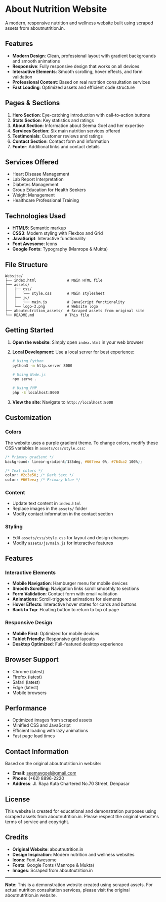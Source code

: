 # About Nutrition Website

A modern, responsive nutrition and wellness website built using scraped assets from aboutnutrition.in.

## Features

- **Modern Design**: Clean, professional layout with gradient backgrounds and smooth animations
- **Responsive**: Fully responsive design that works on all devices
- **Interactive Elements**: Smooth scrolling, hover effects, and form validation
- **Professional Content**: Based on real nutrition consultation services
- **Fast Loading**: Optimized assets and efficient code structure

## Pages & Sections

1. **Hero Section**: Eye-catching introduction with call-to-action buttons
2. **Stats Section**: Key statistics and ratings
3. **About Section**: Information about Seema Goel and her expertise
4. **Services Section**: Six main nutrition services offered
5. **Testimonials**: Customer reviews and ratings
6. **Contact Section**: Contact form and information
7. **Footer**: Additional links and contact details

## Services Offered

- Heart Disease Management
- Lab Report Interpretation
- Diabetes Management
- Group Education for Health Seekers
- Weight Management
- Healthcare Professional Training

## Technologies Used

- **HTML5**: Semantic markup
- **CSS3**: Modern styling with Flexbox and Grid
- **JavaScript**: Interactive functionality
- **Font Awesome**: Icons
- **Google Fonts**: Typography (Manrope & Mukta)

## File Structure

```
Website/
├── index.html              # Main HTML file
├── assets/
│   ├── css/
│   │   └── style.css       # Main stylesheet
│   ├── js/
│   │   └── main.js         # JavaScript functionality
│   └── logo-3.png          # Website logo
├── aboutnutrition_assets/  # Scraped assets from original site
└── README.md              # This file
```

## Getting Started

1. **Open the website**: Simply open `index.html` in your web browser
2. **Local Development**: Use a local server for best experience:
   ```bash
   # Using Python
   python3 -m http.server 8000
   
   # Using Node.js
   npx serve .
   
   # Using PHP
   php -S localhost:8000
   ```

3. **View the site**: Navigate to `http://localhost:8000`

## Customization

### Colors
The website uses a purple gradient theme. To change colors, modify these CSS variables in `assets/css/style.css`:

```css
/* Primary gradient */
background: linear-gradient(135deg, #667eea 0%, #764ba2 100%);

/* Text colors */
color: #2c3e50; /* Dark text */
color: #667eea; /* Primary blue */
```

### Content
- Update text content in `index.html`
- Replace images in the `assets/` folder
- Modify contact information in the contact section

### Styling
- Edit `assets/css/style.css` for layout and design changes
- Modify `assets/js/main.js` for interactive features

## Features

### Interactive Elements
- **Mobile Navigation**: Hamburger menu for mobile devices
- **Smooth Scrolling**: Navigation links scroll smoothly to sections
- **Form Validation**: Contact form with email validation
- **Animations**: Scroll-triggered animations for elements
- **Hover Effects**: Interactive hover states for cards and buttons
- **Back to Top**: Floating button to return to top of page

### Responsive Design
- **Mobile First**: Optimized for mobile devices
- **Tablet Friendly**: Responsive grid layouts
- **Desktop Optimized**: Full-featured desktop experience

## Browser Support

- Chrome (latest)
- Firefox (latest)
- Safari (latest)
- Edge (latest)
- Mobile browsers

## Performance

- Optimized images from scraped assets
- Minified CSS and JavaScript
- Efficient loading with lazy animations
- Fast page load times

## Contact Information

Based on the original aboutnutrition.in website:
- **Email**: seemavgoel@gmail.com
- **Phone**: (+62) 8896-2220
- **Address**: Jl. Raya Kuta Chartered No.70 Street, Denpasar

## License

This website is created for educational and demonstration purposes using scraped assets from aboutnutrition.in. Please respect the original website's terms of service and copyright.

## Credits

- **Original Website**: aboutnutrition.in
- **Design Inspiration**: Modern nutrition and wellness websites
- **Icons**: Font Awesome
- **Fonts**: Google Fonts (Manrope & Mukta)
- **Images**: Scraped from aboutnutrition.in

---

**Note**: This is a demonstration website created using scraped assets. For actual nutrition consultation services, please visit the original aboutnutrition.in website. 